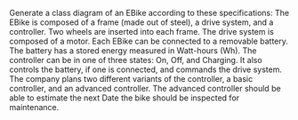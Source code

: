 Generate a class diagram of an EBike according to these specifications:
The EBike is composed of a frame (made out of steel), a drive system, and a controller.
Two wheels are inserted into each frame. The drive system is composed of a motor.
Each EBike can be connected to a removable battery. The battery has a stored energy
measured in Watt-hours (Wh). The controller can be in one of three states: On, Off, and
Charging. It also controls the battery, if one is connected, and commands the drive
system. The company plans two different variants of the controller, a basic controller,
and an advanced controller. The advanced controller should be able to estimate the
next Date the bike should be inspected for maintenance.